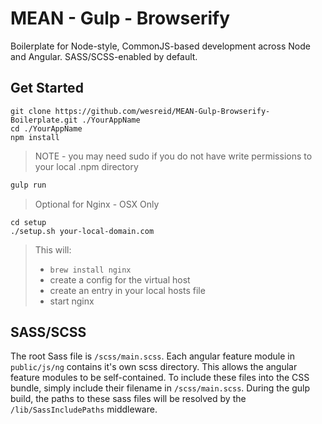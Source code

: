 # MEAN - Gulp - Browserify
Boilerplate for Node-style, CommonJS-based development across Node and Angular. SASS/SCSS-enabled by default.

## Get Started
```
git clone https://github.com/wesreid/MEAN-Gulp-Browserify-Boilerplate.git ./YourAppName
cd ./YourAppName
npm install
```
> NOTE - you may need sudo if you do not have write permissions to your local .npm directory

``` javascript
gulp run
```

> Optional for Nginx - OSX Only

```
cd setup
./setup.sh your-local-domain.com
```

> This will:
> - `brew install nginx`
> - create a config for the virtual host
> - create an entry in your local hosts file
> - start nginx

## SASS/SCSS
The root Sass file is `/scss/main.scss`. Each angular feature module in `public/js/ng` contains it's own scss directory. This allows the angular feature modules to be self-contained. To include these files into the CSS bundle, simply include their filename in `/scss/main.scss`. During the gulp build, the paths to these sass files will be resolved by the `/lib/SassIncludePaths` middleware.


